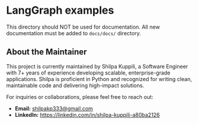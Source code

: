 # LangGraph examples

This directory should NOT be used for documentation. All new documentation must be added to `docs/docs/` directory.

## About the Maintainer

This project is currently maintained by Shilpa Kuppili, a Software Engineer with 7+ years of experience developing scalable, enterprise-grade applications. Shilpa is proficient in Python and recognized for writing clean, maintainable code and delivering high-impact solutions.

For inquiries or collaborations, please feel free to reach out:

*   **Email:** shilpakp333@gmail.com
*   **LinkedIn:** https://linkedin.com/in/shilpa-kuppili-a80ba2126
